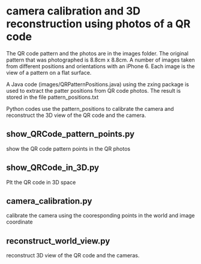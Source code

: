 # camera calibration and 3D reconstruction using photos of a QR code

The QR code pattern and the photos are in the images folder. The original pattern that was photographed is 8.8cm x 8.8cm. A number of images taken from different positions and orientations with an iPhone 6. Each image is the view of a pattern on a flat surface. 

A Java code (images/QRPatternPositions.java) using the zxing package is used to extract the patter positions from QR code photos. The result is stored in the file pattern_positions.txt

Python codes use the pattern_positions to calibrate the camera and reconstruct the 3D view of the QR code and the camera. 

## show_QRCode_pattern_points.py
show the QR code pattern points in the QR photos

## show_QRCode_in_3D.py
Plt the QR code in 3D space

## camera_calibration.py
calibrate the camera using the cooresponding points in the world and image coordinate

## reconstruct_world_view.py
reconstruct 3D view of the QR code and the cameras. 

